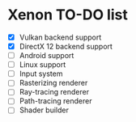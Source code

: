 # Xenon TO-DO list

- [x] Vulkan backend support
- [x] DirectX 12 backend support
- [ ] Android support
- [ ] Linux support
- [ ] Input system
- [ ] Rasterizing renderer
- [ ] Ray-tracing renderer
- [ ] Path-tracing renderer
- [ ] Shader builder
